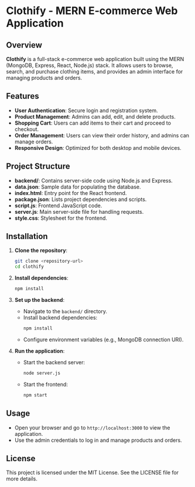 # Clothify - MERN E-commerce Web Application

## Overview

**Clothify** is a full-stack e-commerce web application built using the MERN (MongoDB, Express, React, Node.js) stack. It allows users to browse, search, and purchase clothing items, and provides an admin interface for managing products and orders.

## Features

- **User Authentication**: Secure login and registration system.
- **Product Management**: Admins can add, edit, and delete products.
- **Shopping Cart**: Users can add items to their cart and proceed to checkout.
- **Order Management**: Users can view their order history, and admins can manage orders.
- **Responsive Design**: Optimized for both desktop and mobile devices.

## Project Structure

- **backend/**: Contains server-side code using Node.js and Express.
- **data.json**: Sample data for populating the database.
- **index.html**: Entry point for the React frontend.
- **package.json**: Lists project dependencies and scripts.
- **script.js**: Frontend JavaScript code.
- **server.js**: Main server-side file for handling requests.
- **style.css**: Stylesheet for the frontend.

## Installation

1. **Clone the repository**:
   ```bash
   git clone <repository-url>
   cd clothify
   ```

2. **Install dependencies**:
   ```bash
   npm install
   ```

3. **Set up the backend**:
   - Navigate to the `backend/` directory.
   - Install backend dependencies:
     ```bash
     npm install
     ```
   - Configure environment variables (e.g., MongoDB connection URI).

4. **Run the application**:
   - Start the backend server:
     ```bash
     node server.js
     ```
   - Start the frontend:
     ```bash
     npm start
     ```

## Usage

- Open your browser and go to `http://localhost:3000` to view the application.
- Use the admin credentials to log in and manage products and orders.

## License

This project is licensed under the MIT License. See the LICENSE file for more details.
